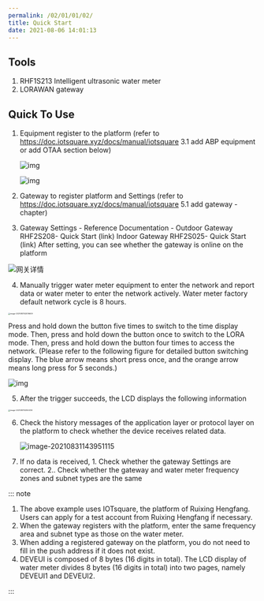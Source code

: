 ```yaml
---
permalink: /02/01/01/02/
title: Quick Start
date: 2021-08-06 14:01:13
---
```


## Tools

1. RHF1S213 Intelligent ultrasonic water meter
2. LORAWAN gateway

## Quick To Use 

1. Equipment register to the platform (refer to https://doc.iotsquare.xyz/docs/manual/iotsquare 3.1 add ABP equipment or add OTAA section below)

   ![img](https://doc.iotsquare.xyz/docs/manual/iotsquare/ABP%E8%AE%BE%E5%A4%87.png)

   ![img](https://doc.iotsquare.xyz/docs/manual/iotsquare/OTAA%E8%AE%BE%E5%A4%87.png)

2. Gateway to register platform and Settings (refer to https://doc.iotsquare.xyz/docs/manual/iotsquare 5.1 add gateway - chapter)

3. Gateway Settings - Reference Documentation - Outdoor Gateway RHF2S208- Quick Start (link) Indoor Gateway RHF2S025- Quick Start (link)
   After setting, you can see whether the gateway is online on the platform

![网关详情](https://doc.iotsquare.xyz/docs/manual/iotsquare/%E7%BD%91%E5%85%B3%E8%AF%A6%E6%83%85.png)

4. Manually trigger water meter equipment to enter the network and report data or water meter to enter the network actively. Water meter factory default network cycle is 8 hours.

<img src="https://risinghf-wiki.oss-cn-shenzhen.aliyuncs.com/upload/img/0ad7f82cdcc7d813c48ee4f8d7e132af.png" alt="image-20210831143016609" style="zoom: 25%;" />

Press and hold down the button five times to switch to the time display mode. Then, press and hold down the button once to switch to the LORA mode. Then, press and hold down the button four times to access the network. (Please refer to the following figure for detailed button switching display. The blue arrow means short press once, and the orange arrow means long press for 5 seconds.)

![img](https://risinghf-wiki.oss-cn-shenzhen.aliyuncs.com/upload/img/2b6c19305dfba6e16681a8ef54c2cc80.png)

5. After the trigger succeeds, the LCD displays the following information

<img src="https://risinghf-wiki.oss-cn-shenzhen.aliyuncs.com/upload/img/a26d942bf8a35ef9ff3f53f372a0ffd9.png" alt="image-20210831143504129" style="zoom:25%;" />

6. Check the history messages of the application layer or protocol layer on the platform to check whether the device receives related data.

   ![image-20210831143951115](https://risinghf-wiki.oss-cn-shenzhen.aliyuncs.com/upload/img/eb34bd24cedbffcdff5f24388333bae4.png)

   

7. If no data is received, 1. Check whether the gateway Settings are correct. 2.. Check whether the gateway and water meter frequency zones and subnet types are the same

::: note

1. The above example uses IOTsquare, the platform of Ruixing Hengfang. Users can apply for a test account from Ruixing Hengfang if necessary.
2. When the gateway registers with the platform, enter the same frequency area and subnet type as those on the water meter.
3. When adding a registered gateway on the platform, you do not need to fill in the push address if it does not exist.
4. DEVEUI is composed of 8 bytes (16 digits in total). The LCD display of water meter divides 8 bytes (16 digits in total) into two pages, namely DEVEUI1 and DEVEUI2.

:::

